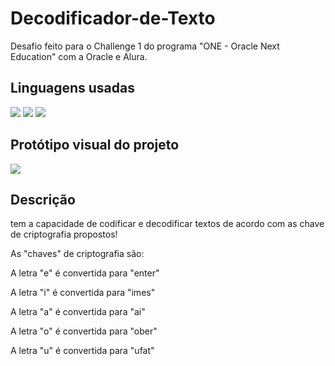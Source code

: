 # Decodificador-de-Texto
Desafio feito para o Challenge 1 do programa "ONE - Oracle Next Education" com a Oracle e Alura.

## Linguagens usadas
<p>
  <a>
    <img src=https://img.shields.io/badge/JavaScript-151515?style=for-the-badge&logo=javascript&logoColor=F7DF1E/>
    <img src=https://img.shields.io/badge/HTML5-151515?style=for-the-badge&logo=html5&logoColor=white/>
    <img src=https://img.shields.io/badge/CSS3-151515?style=for-the-badge&logo=css3&logoColor=white/>
  </a>
</p>

## Protótipo visual do projeto
<p>
  <a href=https://www.figma.com/file/tvFEYhVfZTjdJ5P24RGV21/Alura-Challenge---Desafio-1---L%C3%B3gica?type=design&node-id=16-802&mode=design&t=L0TK8n4oEjeAzLGB-0>
    <img src=https://img.shields.io/badge/Figma-151515?style=for-the-badge&logo=figma&logoColor=white/>
  </a>
</p>

## Descrição

<p>tem a capacidade de codificar e decodificar textos de acordo com as chave de criptografia propostos!</p>

As "chaves" de criptografia são:

A letra "e" é convertida para "enter"

A letra "i" é convertida para "imes"

A letra "a" é convertida para "ai"

A letra "o" é convertida para "ober"

A letra "u" é convertida para "ufat"

